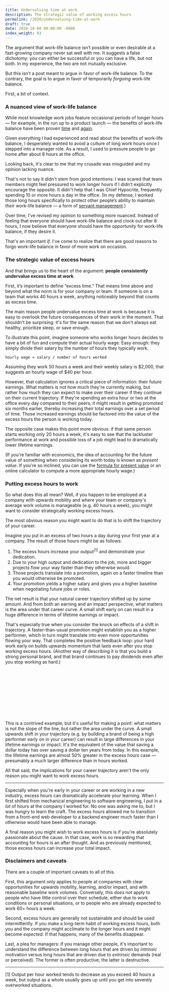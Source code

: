 ```yaml
---
title: Undervaluing time at work
description: The strategic value of working excess hours
permalink: /2020/undervaluing-time-at-work
draft: true
date: 2020-10-08 00:00:00 -0800
index_weight: 83
---
```


The argument that work-life balance isn’t possible or even desirable at a fast-growing company never sat well with me. It suggests a false dichotomy: you can either be successful or you can have a life, but not both. In my experience, the two are not mutually exclusive.

But this isn’t a post meant to argue in favor of work-life balance. To the contrary, the goal is to argue in favor of temporarily *forgoing* work-life balance.

First, a bit of context.

### A nuanced view of work-life balance

While most knowledge work jobs feature occasional periods of longer hours — for example, in the run up to a product launch — the benefits of work-life balance have been proven [time](https://cs.stanford.edu/people/eroberts/cs201/projects/crunchmode/econ-crunch-mode.html) and [again](https://cdn2.hubspot.net/hubfs/156026/Top%205%20Reasons%20for%20WLB.pdf).

Given everything I had experienced and read about the benefits of work-life balance, I desperately wanted to avoid a culture of long work hours once I stepped into a manager role. As a result, I used to pressure people to go home after about 8 hours at the office.

Looking back, it's clear to me that my crusade was misguided and my opinion lacking nuance.

That's not to say it didn't stem from good intentions: I was scared that team members might feel pressured to work longer hours if I didn't explicitly encourage the opposite. It didn't help that I was Chief Hypocrite, frequently spending 10 or more hours a day in the office. (In my defense, I worked those long hours specifically to protect other people’s ability to maintain *their* work-life balance — a form of [servant management](https://en.wikipedia.org/wiki/Servant_leadership).)

Over time, I’ve revised my opinion to something more nuanced. Instead of feeling that everyone should have work-life balance and clock out after 8 hours, I now believe that everyone should have the *opportunity* for work-life balance, if they desire it.

That's an important _if_. I've come to realize that there are good reasons to forgo work-life balance in favor of more work on occasion.

### The strategic value of excess hours

And that brings us to the heart of the argument: **people consistently undervalue excess time at work**.

First, it’s important to define “excess time.” That means time above and beyond what the norm is for your company or team. If someone is on a team that works 40 hours a week, anything noticeably beyond that counts as excess time.

The main reason people undervalue excess time at work is because it is easy to overlook the future consequences of their work in the moment. That shouldn't be surprising: it's for the same reason that we don't always eat healthy, prioritize sleep, or save enough.

To illustrate this point, imagine someone who works longer hours decides to have a bit of fun and compute their actual hourly wage. Easy enough: they simply divide their salary by the number of hours they typically work.

```
hourly wage = salary / number of hours worked
```

Assuming they work 50 hours a week and their weekly salary is $2,000, that suggests an hourly wage of $40 per hour.

However, that calculation ignores a critical piece of information: their future earnings. What matters is not how much they're currently making, but rather how much they can expect to make over their career if they continue on their current trajectory. If they're spending an extra hour or two at the office every day compared to their peers, it might result in getting promoted six months earlier, thereby increasing their total earnings over a set period of time. Those increased earnings should be factored into the value of the excess hours the person is working today.

The opposite case makes this point more obvious: if that same person starts working only 20 hours a week, it's easy to see that the lackluster performance at work and possible loss of a job might lead to dramatically lower lifetime earnings.

(If you're familiar with economics, the idea of accounting for the future value of something when considering its worth today is known as _present value_. If you're so inclined, you can use the [formula for present value](https://en.wikipedia.org/wiki/Present_value#Calculation) or an online calculator to compute a more appropriate hourly wage.)

### Putting excess hours to work

So what does this all mean? Well, if you happen to be employed at a company with upwards mobility and where your team or company's average work volume is manageable (e.g. 40 hours a week), you might want to consider strategically working excess hours.

The most obvious reason you might want to do that is to shift the trajectory of your career.

Imagine you put in an excess of two hours a day during your first year at a company. The result of those hours might be as follows:

1. The excess hours increase your output<sup>[1]</sup> and demonstrate your dedication.
2. Due to your high output and dedication to the job, more and bigger projects flow your way faster than they otherwise would.
3. Those projects translate into a promotion, again on a faster timeline than you would otherwise be promoted.
4. Your promotion yields a higher salary and gives you a higher baseline when negotiating future jobs or roles.

The net result is that your natural career trajectory shifted up by some amount. And from both an earning and an impact perspective, what matters is the area under that career curve. A small shift early on can result in a huge difference in terms of lifetime earnings or impact.

That's especially true when you consider the knock on effects of a shift in trajectory. A faster-than-usual promotion might establish you as a higher performer, which in turn might translate into even more opportunities flowing your way. That completes the positive feedback loop: your hard work early on builds upwards momentum that lasts even after you stop working excess hours. (Another way of describing it is that you build a strong personal brand, and that brand continues to pay dividends even after you stop working as hard.)

<svg class="line-chart"></svg>

This is a contrived example, but it's useful for making a point: what matters is not the slope of the line, but rather the area under the curve. A small upwards shift in your trajectory (e.g. by building a brand of being a high performer early on in your career) can result in large differences in your lifetime earnings or impact. It's the equivalent of the value that saving a dollar today has over saving a dollar ten years from today. In this example, the lifetime earnings are almost 50% greater in the excess hours case — presumably a much larger difference than in hours worked.

All that said, the implications for your career trajectory aren't the only reason you might want to work excess hours.

---

Especially when you're early in your career or are working in a new industry, excess hours can dramatically accelerate your learning. When I first shifted from mechanical engineering to software engineering, I put in a *lot* of hours at the company I worked for. No one was asking me to, but I was hungry to learn the craft. The excess hours allowed me to transition from a front-end web developer to a backend engineer much faster than I otherwise would have been able to manage.

A final reason you might wish to work excess hours is if you're absolutely passionate about the cause. In that case, work is so rewarding that accounting for hours is an after thought. And as previously mentioned, those excess hours can increase your total impact.

### Disclaimers and caveats

There are a couple of important caveats to all of this.

First, this argument only applies to people at companies with clear opportunities for upwards mobility, learning, and/or impact, and with reasonable baseline work volumes. Conversely, this *does not* apply to people who have little control over their schedule, either due to work conditions or personal situations, or to people who are already expected to work 60+ hours a week.

Second, excess hours are generally not sustainable and should be used intermittently. If you make a long-term habit of working excess hours, both you and the company might acclimate to the longer hours and it might become *expected*. If that happens, many of the benefits disappear.

Last, a plea for managers: if you manage other people, it's important to understand the difference between long hours that are driven by *intrinsic* motivation versus long hours that are driven due to *extrinsic* demands (real or perceived). The former is often productive; the latter is destructive.

---

<div class="footnote">[1] Output per hour worked tends to decrease as you exceed 40 hours a week, but output as a whole usually goes up until you get into severely overworked situations.</div>

<script src="https://cdn.jsdelivr.net/npm/chart.xkcd@1.1/dist/chart.xkcd.min.js"></script>
<script>
  const svg = document.querySelector('.line-chart')

  const lineChart = new chartXkcd.Line(svg, {
    title: 'Career trajectory',
    xLabel: 'Time (years)',
    yLabel: 'Monthly Salary ($)',
    data: {
      labels: ['now', '1', '2', '3', '4', '5', '6', '7', '8', '9', '10'],
      datasets: [{
        label: 'Working excess hours',
        data: [2000, 2250, 3000, 3500, 5000, 5750, 8000, 9000, 12000, 13250, 15000],
      }, {
        label: 'Working standard hours',
        data: [2000, 2250, 2500, 3000, 3250, 3500, 5000, 5500, 6000, 8000, 8500],
      }],
    },
    options: {
      yTickCount: 3,
      legendPosition: chartXkcd.config.positionType.upLeft
    }
  });
</script>
